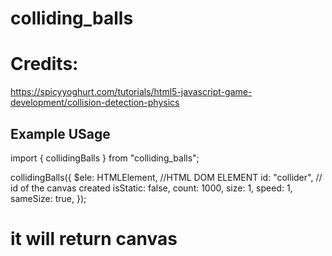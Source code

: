 # colliding_balls

# Credits:

https://spicyyoghurt.com/tutorials/html5-javascript-game-development/collision-detection-physics

## Example USage

import { collidingBalls } from "colliding_balls";

collidingBalls({
$ele: HTMLElement, //HTML DOM ELEMENT
id: "collider", // id of the canvas created
isStatic: false,
count: 1000,
size: 1,
speed: 1,
sameSize: true,
});

# it will return canvas
